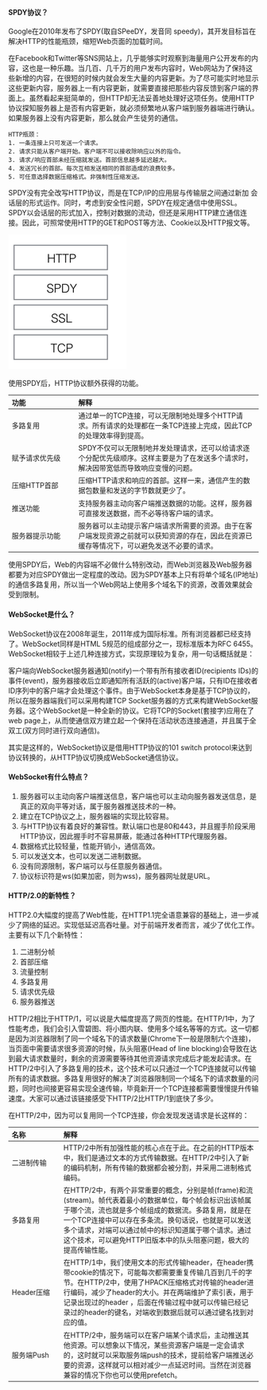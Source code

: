 #### SPDY协议？
Google在2010年发布了SPDY(取自SPeeDY，发音同 speedy)，其开发目标旨在解决HTTP的性能瓶颈，缩短Web页面的加载时间。


在Facebook和Twitter等SNS网站上，几乎能够实时观察到海量用户公开发布的内容，这也是一种乐趣。当几百、几千万的用户发布内容时，Web网站为了保持这些新增的内容，在很短的时候内就会发生大量的内容更新。为了尽可能实时地显示这些更新内容，服务器上一有内容更新，就需要直接把那些内容反馈到客户端的界面上。虽然看起来挺简单的，但HTTP却无法妥善地处理好这项任务。使用HTTP协议探知服务器上是否有内容更新，就必须频繁地从客户端到服务器端进行确认。如果服务器上没有内容更新，那么就会产生徒劳的通信。


```
HTTP瓶颈：
1. 一条连接上只可发送一个请求。
2. 请求只能从客户端开始。客户端不可以接收除响应以外的指令。
3. 请求/响应首部未经压缩就发送。首部信息越多延迟越大。
4. 发送冗长的首部。每次互相发送相同的首部造成的浪费较多。
5. 可任意选择数据压缩格式。非强制性压缩发送。
```


SPDY没有完全改写HTTP协议，而是在TCP/IP的应用层与传输层之间通过新加 会话层的形式运作。同时，考虑到安全性问题，SPDY在规定通信中使用SSL。SPDY以会话层的形式加入，控制对数据的流动，但还是采用HTTP建立通信连接。因此，可照常使用HTTP的GET和POST等方法、Cookie以及HTTP报文等。


![SPDY](/images/Web/SPDY.png)


使用SPDY后，HTTP协议额外获得的功能。


| 功能 | 解释 | 
| :----- | :----- | 
|<div style='width: 120px'>多路复用</div>|通过单一的TCP连接，可以无限制地处理多个HTTP请求。所有请求的处理都在一条TCP连接上完成，因此TCP的处理效率得到提高。|
|<div style='width: 120px'>赋予请求优先级</div>|SPDY不仅可以无限制地并发处理请求，还可以给请求逐个分配优先级顺序。这样主要是为了在发送多个请求时，解决因带宽低而导致响应变慢的问题。|
|<div style='width: 120px'>压缩HTTP首部</div>|压缩HTTP请求和响应的首部。这样一来，通信产生的数据包数量和发送的字节数就更少了。|
|<div style='width: 120px'>推送功能</div>|支持服务器主动向客户端推送数据的功能。这样，服务器可直接发送数据，而不必等待客户端的请求。|
|<div style='width: 120px'>服务器提示功能</div>|服务器可以主动提示客户端请求所需要的资源。由于在客户端发现资源之前就可以获知资源的存在，因此在资源已缓存等情况下，可以避免发送不必要的请求。|


使用SPDY后，Web的内容端不必做什么特别改动，而Web浏览器及Web服务器都要为对应SPDY做出一定程度的改动。因为SPDY基本上只有将单个域名(IP地址)的通信多路复用，所以当一个Web网站上使用多个域名下的资源，改善效果就会受到限制。


#### WebSocket是什么？
WebSocket协议在2008年诞生，2011年成为国际标准。所有浏览器都已经支持了。WebSocket同样是HTML 5规范的组成部分之一，现标准版本为RFC 6455。WebSocket相较于上述几种连接方式，实现原理较为复杂，用一句话概括就是：


客户端向WebSocket服务器通知(notify)一个带有所有接收者ID(recipients IDs)的事件(event)，服务器接收后立即通知所有活跃的(active)客户端，只有ID在接收者ID序列中的客户端才会处理这个事件。由于WebSocket本身是基于TCP协议的，所以在服务器端我们可以采用构建TCP Socket服务器的方式来构建WebSocket服务器。这个WebSocket是一种全新的协议。它将TCP的Socket(套接字)应用在了web page上，从而使通信双方建立起一个保持在活动状态连接通道，并且属于全双工(双方同时进行双向通信)。


其实是这样的，WebSocket协议是借用HTTP协议的101 switch protocol来达到协议转换的，从HTTP协议切换成WebSocket通信协议。


#### WebSocket有什么特点？
1. 服务器可以主动向客户端推送信息，客户端也可以主动向服务器发送信息，是真正的双向平等对话，属于服务器推送技术的一种。
2. 建立在TCP协议之上，服务器端的实现比较容易。
3. 与HTTP协议有着良好的兼容性。默认端口也是80和443，并且握手阶段采用HTTP协议，因此握手时不容易屏蔽，能通过各种HTTP代理服务器。
4. 数据格式比较轻量，性能开销小，通信高效。
5. 可以发送文本，也可以发送二进制数据。
6. 没有同源限制，客户端可以与任意服务器通信。
7. 协议标识符是ws(如果加密，则为wss)，服务器网址就是URL。


#### HTTP/2.0的新特性？
HTTP2.0大幅度的提高了Web性能，在HTTP1.1完全语意兼容的基础上，进一步减少了网络的延迟。实现低延迟高吞吐量。对于前端开发者而言，减少了优化工作。主要有以下几个新特性：


1. 二进制分帧
2. 首部压缩
3. 流量控制
4. 多路复用
5. 请求优先级
6. 服务器推送


HTTP/2相比于HTTP/1，可以说是大幅度提高了网页的性能。在HTTP/1中，为了性能考虑，我们会引入雪碧图、将小图内联、使用多个域名等等的方式。这一切都是因为浏览器限制了同一个域名下的请求数量(Chrome下一般是限制六个连接)，当页面中需要请求很多资源的时候，队头阻塞(Head of line blocking)会导致在达到最大请求数量时，剩余的资源需要等待其他资源请求完成后才能发起请求。在HTTP/2中引入了多路复用的技术，这个技术可以只通过一个TCP连接就可以传输所有的请求数据。多路复用很好的解决了浏览器限制同一个域名下的请求数量的问题，同时也间接更容易实现全速传输，毕竟新开一个TCP连接都需要慢慢提升传输速度。大家可以通过该链接感受下HTTP/2比HTTP/1到底快了多少。


在HTTP/2中，因为可以复用同一个TCP连接，你会发现发送请求是长这样的：


| 名称 | 解释 | 
| :----- | :----- | 
|<div style='width: 90px'>二进制传输</div>|HTTP/2中所有加强性能的核心点在于此。在之前的HTTP版本中，我们是通过文本的方式传输数据。在HTTP/2中引入了新的编码机制，所有传输的数据都会被分割，并采用二进制格式编码。|
|<div style='width: 90px'>多路复用</div>|在HTTP/2中，有两个非常重要的概念，分别是帧(frame)和流(stream)。帧代表着最小的数据单位，每个帧会标识出该帧属于哪个流，流也就是多个帧组成的数据流。多路复用，就是在一个TCP连接中可以存在多条流。换句话说，也就是可以发送多个请求，对端可以通过帧中的标识知道属于哪个请求。通过这个技术，可以避免HTTP旧版本中的队头阻塞问题，极大的提高传输性能。|
|<div style='width: 90px'>Header压缩</div>|在HTTP/1中，我们使用文本的形式传输header，在header携带cookie的情况下，可能每次都需要重复传输几百到几千的字节。在HTTP/2中，使用了HPACK压缩格式对传输的header进行编码，减少了header的大小。并在两端维护了索引表，用于记录出现过的header ，后面在传输过程中就可以传输已经记录过的header的键名，对端收到数据后就可以通过键名找到对应的值。|
|<div style='width: 90px'>服务端Push</div>|在HTTP/2中，服务端可以在客户端某个请求后，主动推送其他资源。可以想象以下情况，某些资源客户端是一定会请求的，这时就可以采取服务端push的技术，提前给客户端推送必要的资源，这样就可以相对减少一点延迟时间。当然在浏览器兼容的情况下你也可以使用prefetch。|
